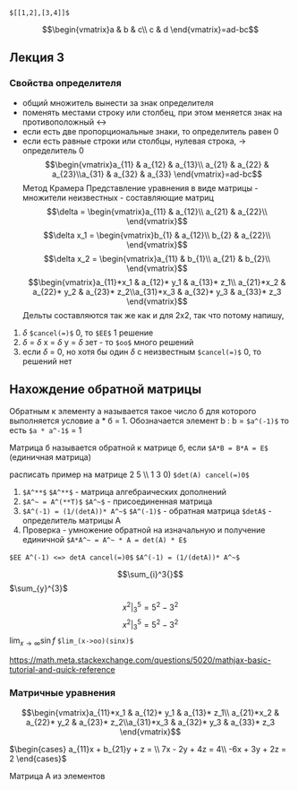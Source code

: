 `$[[1,2],[3,4]]$`

$$\begin{vmatrix}a & b & c\\ c & d \end{vmatrix}=ad-bc$$
## Лекция 3

### Свойства определителя
+ общий множитель вынести за знак определителя
+ поменять местами строку или столбец, при этом меняется знак на противоположный <-> 
+ если есть две пропорциональные знаки, то определитель равен 0
+ если есть равные строки или столбцы, нулевая строка, -> определитель 0
$$\begin{vmatrix}a_{11} & a_{12} & a_{13}\\ a_{21} & a_{22} & a_{23}\\a_{31} & a_{32} & a_{33} \end{vmatrix}=ad-bc$$
Метод Крамера
Представление уравнения в виде матрицы - множители неизвестных - составляющие матриц
$$\delta =  \begin{vmatrix}a_{11} & a_{12}\\ a_{21} & a_{22}\\ \end{vmatrix}$$
$$\delta x_1 =  \begin{vmatrix}b_{1} & a_{12}\\ b_{2} & a_{22}\\ \end{vmatrix}$$
$$\delta x_2 =  \begin{vmatrix}a_{11} & b_{1}\\ a_{21} & b_{2}\\ \end{vmatrix}$$
$$\begin{vmatrix}a_{11}*x_1 & a_{12}* y_1 & a_{13}* z_1\\ a_{21}*x_2 & a_{22}* y_2 & a_{23}* z_2\\a_{31}*x_3 & a_{32}* y_3 & a_{33}* z_3 \end{vmatrix}$$
Дельты составляются так же как и для 2х2, так что потому напишу,
1) $\delta$ `$cancel(=)$` 0, то `$EE$` 1 решение
2) $\delta$ = $\delta$ x = $\delta$ у = $\delta$ зет - то `$oo$` много решений
3) если $\delta$ =  0, но хотя бы один $\delta$ с неизвестным `$cancel(=)$` 0, то решений нет

## Нахождение обратной матрицы
Обратным к элементу а называется такое число б для которого выполняется условие а \* б = 1. Обозначается элемент b : b = `$a^(-1)$` то есть  `$a * a^-1$` = 1

Матрица б называется обратной к матрице б, если `$A*B = B*A = E$` (единичная матрица)


расписать пример на матрице 2 5 \\\\ 1 3 
0) `$det(A) cancel(=)0$` 
1) `$A^**$` 
`$A^**$` - матрица алгебраических дополнений 
2) `$A^~ = A^(**T)$` 
`$A^~$` - присоединенная матрица
3) `$A^(-1) = (1/(detA))* A^~$` 
`$A^(-1)$` - обратная матрица
`$detA$` - определитель матрицы A
4) Проверка - умножение обратной на изначальную и получение единичной
`$A*A^~ = A^~ * A = det(A) * E$`

`$EE A^(-1) <=> detA cancel(=)0$` 
`$A^(-1) = (1/(detA))* A^~$` 

$$\sum_{i}^3{}$$
$\sum_{y}^{3}$

$$x^2\rvert_3^5 = 5^2-3^2$$
$$\left.x^2\right\rvert_3^5 = 5^2-3^2$$
$\lim_{x\to \infty}{\sin{f}}$
`$lim_(x->oo)(sinx)$`

https://math.meta.stackexchange.com/questions/5020/mathjax-basic-tutorial-and-quick-reference

$$\left.$$
### Матричные уравнения
$$\begin{vmatrix}a_{11}*x_1 & a_{12}* y_1 & a_{13}* z_1\\ a_{21}*x_2 & a_{22}* y_2 & a_{23}* z_2\\a_{31}*x_3 & a_{32}* y_3 & a_{33}* z_3 \end{vmatrix}$$

 $\begin{cases}  a_{11}x + b_{21}y + z = \\  7x - 2y + 4z = 4\\  -6x + 3y + 2z = 2  \end{cases}$

Матрица А из элементов
